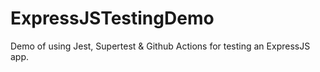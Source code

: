 # ExpressJSTestingDemo
 Demo of using Jest, Supertest & Github Actions for testing an ExpressJS app.
